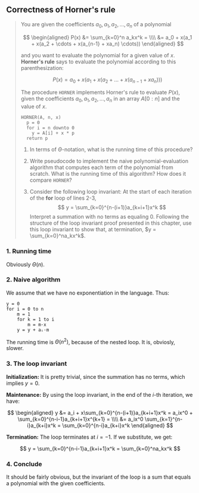 ## Correctness of Horner's rule

> You are given the coefficients $a_0, a_1, a_2, \ldots, a_n$ of a polynomial
>
> $$ \begin{aligned}
>    P(x) &= \sum_{k=0}^n a_kx^k = \\\\
>         &= a_0 + x(a_1 + x(a_2 + \cdots + x(a_{n-1} + xa_n) \cdots))
>    \end{aligned} $$
>
> and you want to evaluate the polynomial for a given value of $x$. **Horner's
> rule** says to evaluate the polynomial according to this parenthesization:
>
> $$P(x) = a_0 + x\Big(a_1 + x\big(a_2 + \ldots + x(a_{n-1} + xa_n)\big)\Big)$$
>
> The procedure `HORNER` implements Horner's rule to evaluate $P(x)$, given the
> coefficients $a_0, a_1, a_2, \ldots, a_n$ in an array $A[0:n]$ and the value
> of $x$.
>
>     HORNER(A, n, x)
>       p = 0
>       for i = n downto 0
>         y = A[i] + x * p
>       return p
>
> 1. In terms of $\Theta$-notation, what is the running time of this procedure?
>
> 2. Write pseudocode to implement the naive polynomial-evaluation algorithm
>    that computes each term of the polynomial from scratch. What is the
>    running time of this algorithm? How does it compare `HORNER`?
>
> 3. Consider the following loop invariant:
>    At the start of each iteration of the **for** loop of lines 2-3,
>    $$ y = \sum_{k=0}^{n-(i+1)}a_{k+i+1}x^k $$
>    Interpret a summation with no terms as equaling 0. Following the
>    structure of the loop invariant proof presented in this chapter, use
>    this loop invariant to show that, at termination,
>    $y = \sum_{k=0}^na_kx^k$.

### 1. Running time

Obviously $\Theta(n)$.

### 2. Naive algorithm

We assume that we have no exponentiation in the language. Thus:

    y = 0
    for i = 0 to n
        m = 1
        for k = 1 to i
            m = m·x
        y = y + aᵢ·m

The running time is $\Theta(n^2)$, because of the nested loop. It is,
obviosly, slower.

### 3. The loop invariant

**Initialization:** It is pretty trivial, since the summation has no terms,
which implies $y = 0$.

**Maintenance:** By using the loop invariant, in the end of the $i$-th
iteration, we have:

$$ \begin{aligned}
     y &= a_i + x\sum_{k=0}^{n-(i+1)}a_{k+i+1}x^k
        = a_ix^0 + \sum_{k=0}^{n-i-1}a_{k+i+1}x^{k+1} = \\\\
       &= a_ix^0 \sum_{k=1}^{n-i}a_{k+i}x^k
        = \sum_{k=0}^{n-i}a_{k+i}x^k
  \end{aligned} $$

**Termination:** The loop terminates at $i = -1$. If we substitute, we get:

$$ y = \sum_{k=0}^{n-i-1}a_{k+i+1}x^k = \sum_{k=0}^na_kx^k $$

### 4. Conclude

It should be fairly obvious, but the invariant of the loop is a sum that
equals a polynomial with the given coefficients.
